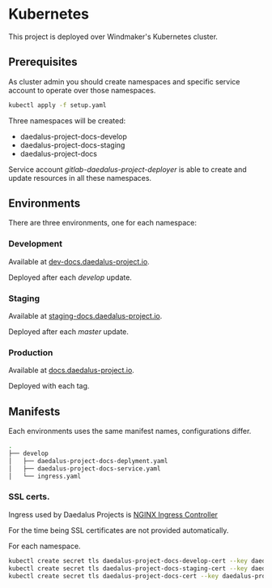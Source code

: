 # Kubernetes

This project is deployed over Windmaker's Kubernetes cluster.

## Prerequisites

As cluster admin you should create namespaces and specific service account to operate over those namespaces.

```bash
kubectl apply -f setup.yaml
```

Three namespaces will be created:

* daedalus-project-docs-develop
* daedalus-project-docs-staging
* daedalus-project-docs

Service account *gitlab-daedalus-project-deployer* is able to create and update resources in all these namespaces.

## Environments

There are three environments, one for each namespace:

### Development

Available at [dev-docs.daedalus-project.io](https://dev-docs.daedalus-project.io/).

Deployed after each *develop* update.

### Staging

Available at [staging-docs.daedalus-project.io](https://staging-docs.daedalus-project.io/).

Deployed after each *master* update.

### Production

Available at [docs.daedalus-project.io](https://docs.daedalus-project.io/).

Deployed with each tag.

## Manifests

Each environments uses the same manifest names, configurations differ.
```bash
.
├── develop
│   ├── daedalus-project-docs-deplyment.yaml
│   ├── daedalus-project-docs-service.yaml
│   └── ingress.yaml
```

### SSL certs.

Ingress used by Daedalus Projects is [NGINX Ingress Controller ](https://kubernetes.github.io/ingress-nginx/deploy/)

For the time being SSL certificates are not provided automatically.

For each namespace.
```bash
kubectl create secret tls daedalus-project-docs-develop-cert --key daedalus-project.io.key --cert daedalus-project.io.pem  -n daedalus-project-docs-develop
kubectl create secret tls daedalus-project-docs-staging-cert --key daedalus-project.io.key --cert daedalus-project.io.pem  -n daedalus-project-docs-staging
kubectl create secret tls daedalus-project-docs-cert --key daedalus-project.io.key --cert daedalus-project.io.pem  -n daedalus-project-docs
```
